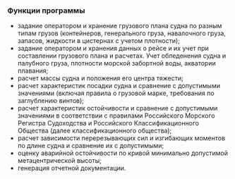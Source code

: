 ### Функции программы
- задание оператором и хранение грузового плана судна по разным типам грузов (контейнеров, генерального груза, навалочного груза, запасов, жидкости в цистернах с учетом плотности);
- задание оператором и хранения данных о рейсе и их учет при составлении грузового плана и расчетах. Учет обледенения судна и палубного груза, плотности морской забортной воды, акватории плавания;
- расчет массы судна и положения его центра тяжести;
- расчет характеристик посадки судна и сравнение с допустимыми значениями (включая правила о грузовой марке, требования по заглублению винтов);
- расчет характеристик остойчивости и сравнение с допустимыми значениями в соответствии с правилами Российского Морского Регистра Судоходства и Российского Классификационного Общества (далее классификационного общества);
- расчет зависимости перерезывающих сил и изгибающих моментов по длине судна и сравнение их с допустимыми;
- оценку аварийной остойчивости по кривой минимально допустимой метацентрической высоты;
- генерация отчетной документации.